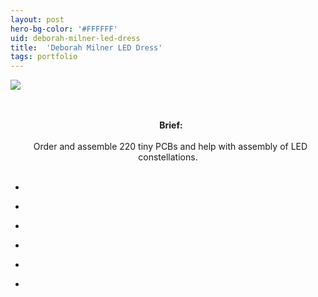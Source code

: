 ```yaml
---
layout: post
hero-bg-color: '#FFFFFF'
uid: deborah-milner-led-dress
title:  'Deborah Milner LED Dress'
tags: portfolio
---
```


<a href="{{ site.url }}/images/portfolio/deborah-milner-led-dress/IMG_20170912_121113.jpg">
<img src = "{{ site.url }}/images/portfolio/deborah-milner-led-dress/IMG_20170912_121113.jpg">
</a>


<div class="sqs-html-content">
 <p class="" style="text-align:center;white-space:pre-wrap;">
  <strong>
   Brief:
  </strong>
  Order and assemble 220 tiny PCBs and help with assembly of LED constellations.
 </p>
</div>


<ul class="projects clearfix">
  <li>
    <div class="project" style='background-image: url({{ site.url }}/images/portfolio/deborah-milner-led-dress/IMG_20170912_172353.jpg)'>
      <a class="cover" href="{{ site.url }}/images/portfolio/deborah-milner-led-dress/IMG_20170912_172353.jpg"></a>
    </div>
  </li>
  <li>
    <div class="project" style='background-image: url({{ site.url }}/images/portfolio/deborah-milner-led-dress/IMG_20170913_145252.jpg)'>
      <a class="cover" href="{{ site.url }}/images/portfolio/deborah-milner-led-dress/IMG_20170913_145252.jpg"></a>
    </div>
  </li>
  <li>
    <div class="project" style='background-image: url({{ site.url }}/images/portfolio/deborah-milner-led-dress/IMG_20170913_145421.jpg)'>
      <a class="cover" href="{{ site.url }}/images/portfolio/deborah-milner-led-dress/IMG_20170913_145421.jpg"></a>
    </div>
  </li>
  <li>
    <div class="project" style='background-image: url({{ site.url }}/images/portfolio/deborah-milner-led-dress/IMG_20170912_162353.jpg)'>
      <a class="cover" href="{{ site.url }}/images/portfolio/deborah-milner-led-dress/IMG_20170912_162353.jpg"></a>
    </div>
  </li>
  <li>
    <div class="project" style='background-image: url({{ site.url }}/images/portfolio/deborah-milner-led-dress/IMG_20170912_121156.jpg)'>
      <a class="cover" href="{{ site.url }}/images/portfolio/deborah-milner-led-dress/IMG_20170912_121156.jpg"></a>
    </div>
  </li>
  <li>
    <div class="project" style='background-image: url({{ site.url }}/images/portfolio/deborah-milner-led-dress/IMG_20170913_145406.jpg)'>
      <a class="cover" href="{{ site.url }}/images/portfolio/deborah-milner-led-dress/IMG_20170913_145406.jpg"></a>
    </div>
  </li>
</ul>
<br>


